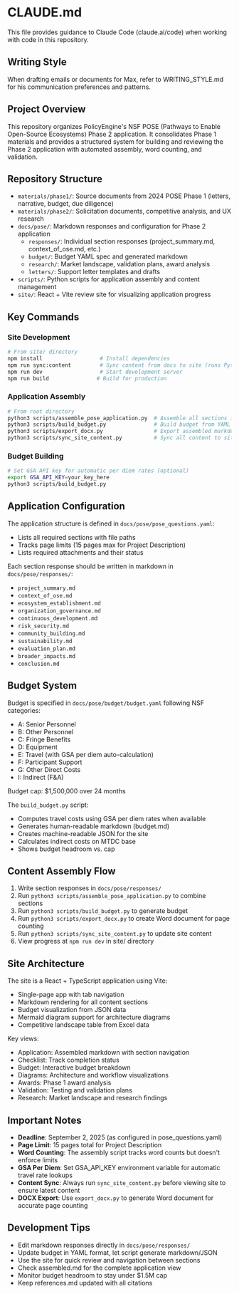 # CLAUDE.md

This file provides guidance to Claude Code (claude.ai/code) when working with code in this repository.

## Writing Style
When drafting emails or documents for Max, refer to WRITING_STYLE.md for his communication preferences and patterns.

## Project Overview

This repository organizes PolicyEngine's NSF POSE (Pathways to Enable Open-Source Ecosystems) Phase 2 application. It consolidates Phase 1 materials and provides a structured system for building and reviewing the Phase 2 application with automated assembly, word counting, and validation.

## Repository Structure

- `materials/phase1/`: Source documents from 2024 POSE Phase 1 (letters, narrative, budget, due diligence)
- `materials/phase2/`: Solicitation documents, competitive analysis, and UX research
- `docs/pose/`: Markdown responses and configuration for Phase 2 application
  - `responses/`: Individual section responses (project_summary.md, context_of_ose.md, etc.)
  - `budget/`: Budget YAML spec and generated markdown
  - `research/`: Market landscape, validation plans, award analysis
  - `letters/`: Support letter templates and drafts
- `scripts/`: Python scripts for application assembly and content management
- `site/`: React + Vite review site for visualizing application progress

## Key Commands

### Site Development
```bash
# From site/ directory
npm install                  # Install dependencies
npm run sync:content         # Sync content from docs to site (runs Python scripts)
npm run dev                  # Start development server
npm run build               # Build for production
```

### Application Assembly
```bash
# From root directory
python3 scripts/assemble_pose_application.py  # Assemble all sections into docs/pose/assembled.md
python3 scripts/build_budget.py               # Build budget from YAML spec
python3 scripts/export_docx.py                # Export assembled markdown to DOCX
python3 scripts/sync_site_content.py          # Sync all content to site/public/content/
```

### Budget Building
```bash
# Set GSA API key for automatic per diem rates (optional)
export GSA_API_KEY=your_key_here
python3 scripts/build_budget.py
```

## Application Configuration

The application structure is defined in `docs/pose/pose_questions.yaml`:
- Lists all required sections with file paths
- Tracks page limits (15 pages max for Project Description)
- Lists required attachments and their status

Each section response should be written in markdown in `docs/pose/responses/`:
- `project_summary.md`
- `context_of_ose.md`
- `ecosystem_establishment.md`
- `organization_governance.md`
- `continuous_development.md`
- `risk_security.md`
- `community_building.md`
- `sustainability.md`
- `evaluation_plan.md`
- `broader_impacts.md`
- `conclusion.md`

## Budget System

Budget is specified in `docs/pose/budget/budget.yaml` following NSF categories:
- A: Senior Personnel
- B: Other Personnel  
- C: Fringe Benefits
- D: Equipment
- E: Travel (with GSA per diem auto-calculation)
- F: Participant Support
- G: Other Direct Costs
- I: Indirect (F&A)

Budget cap: $1,500,000 over 24 months

The `build_budget.py` script:
- Computes travel costs using GSA per diem rates when available
- Generates human-readable markdown (budget.md)
- Creates machine-readable JSON for the site
- Calculates indirect costs on MTDC base
- Shows budget headroom vs. cap

## Content Assembly Flow

1. Write section responses in `docs/pose/responses/`
2. Run `python3 scripts/assemble_pose_application.py` to combine sections
3. Run `python3 scripts/build_budget.py` to generate budget
4. Run `python3 scripts/export_docx.py` to create Word document for page counting
5. Run `python3 scripts/sync_site_content.py` to update site content
6. View progress at `npm run dev` in site/ directory

## Site Architecture

The site is a React + TypeScript application using Vite:
- Single-page app with tab navigation
- Markdown rendering for all content sections
- Budget visualization from JSON data
- Mermaid diagram support for architecture diagrams
- Competitive landscape table from Excel data

Key views:
- Application: Assembled markdown with section navigation
- Checklist: Track completion status
- Budget: Interactive budget breakdown
- Diagrams: Architecture and workflow visualizations
- Awards: Phase 1 award analysis
- Validation: Testing and validation plans
- Research: Market landscape and research findings

## Important Notes

- **Deadline**: September 2, 2025 (as configured in pose_questions.yaml)
- **Page Limit**: 15 pages total for Project Description
- **Word Counting**: The assembly script tracks word counts but doesn't enforce limits
- **GSA Per Diem**: Set GSA_API_KEY environment variable for automatic travel rate lookups
- **Content Sync**: Always run `sync_site_content.py` before viewing site to ensure latest content
- **DOCX Export**: Use `export_docx.py` to generate Word document for accurate page counting

## Development Tips

- Edit markdown responses directly in `docs/pose/responses/`
- Update budget in YAML format, let script generate markdown/JSON
- Use the site for quick review and navigation between sections
- Check assembled.md for the complete application view
- Monitor budget headroom to stay under $1.5M cap
- Keep references.md updated with all citations